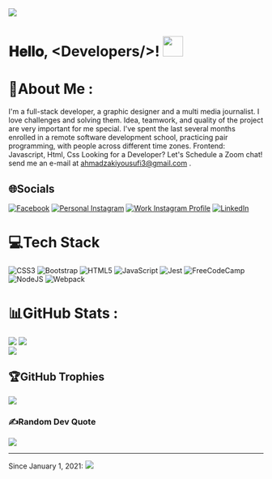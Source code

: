 <img src="https://cutewallpaper.org/download.php?file=/24/animated-computer-gif/desk-motiongraphic-desk-motion-graphics-tutorial-motion-design-animation-motion-design-video.gif"/>


<h1  color="pink">
        𝐇𝐞𝐥𝐥𝐨, &lt;Developers/&gt;!
  <a target="_blank">
    <img src="https://github.com/JayantGoel001/JayantGoel001/blob/master/GIF/Hi.gif" width="40px" />
  </a>
</h1>


# 💫About Me :
I'm a full-stack developer, a graphic designer and a multi media journalist. I love challenges and solving them.
Idea, teamwork, and quality of the project are very important for me special.
I've spent the last several months enrolled in a remote software development school, practicing pair programming, with people across different time zones.
Frontend: Javascript, Html, Css
Looking for a Developer? Let's Schedule a Zoom chat! send me an e-mail at <a href="gmail.com">ahmadzakiyousufi3@gmail.com</a> .

## 🌐Socials
[![Facebook](https://img.shields.io/badge/Facebook-%231877F2.svg?logo=Facebook&logoColor=white)](https://www.facebook.com/profile.php?id=100081811465925) 
[![Personal Instagram](https://img.shields.io/badge/Instagram-%23E4405F.svg?logo=Instagram&logoColor=white)](https://https://www.instagram.com/ahmad_zaki_yousufi/) 
[![Work Instagram Profile](https://img.shields.io/badge/Instagram-%23E4405F.svg?logo=Instagram&logoColor=white)](https://www.instagram.com/_tarah_graphics_/)
 [![LinkedIn](https://img.shields.io/badge/LinkedIn-%230077B5.svg?logo=linkedin&logoColor=white)](https://www.linkedin.com/in/ahmadzaki-yousufi-055214217/)


# 💻Tech Stack
![CSS3](https://img.shields.io/badge/css3-%231572B6.svg?style=for-the-badge&logo=css3&logoColor=white)
![Bootstrap](https://img.shields.io/badge/bootstrap-%23563D7C.svg?style=for-the-badge&logo=bootstrap&logoColor=white) ![HTML5](https://img.shields.io/badge/html5-%23E34F26.svg?style=for-the-badge&logo=html5&logoColor=white)
![JavaScript](https://img.shields.io/badge/javascript-%23323330.svg?style=for-the-badge&logo=javascript&logoColor=%23F7DF1E) 
![Jest](https://img.shields.io/badge/-jest-%23C21325?style=for-the-badge&logo=jest&logoColor=white) 
![FreeCodeCamp](https://img.shields.io/badge/Freecodecamp-%23123.svg?&style=for-the-badge&logo=freecodecamp&logoColor=green) 
![NodeJS](https://img.shields.io/badge/node.js-6DA55F?style=for-the-badge&logo=node.js&logoColor=white) 
![Webpack](https://img.shields.io/badge/webpack-%238DD6F9.svg?style=for-the-badge&logo=webpack&logoColor=black)


# 📊GitHub Stats :
![](https://github-readme-stats.vercel.app/api?username=zakiyousufi&theme=radical&hide_border=false&include_all_commits=true&count_private=true)
![](https://github-readme-streak-stats.herokuapp.com/?user=zakiyousufi&theme=radical&hide_border=false)<br/>
![](https://github-readme-stats.vercel.app/api/top-langs/?username=zakiyousufi&theme=radical&hide_border=false&include_all_commits=true&count_private=true&layout=compact)

## 🏆GitHub Trophies
![](https://github-profile-trophy.vercel.app/?username=zakiyousufi&theme=radical&no-frame=false&no-bg=false&margin-w=4)

### ✍️Random Dev Quote
![](https://quotes-github-readme.vercel.app/api?type=horizontal&theme=radical)

---
Since January 1, 2021: [![](https://visitcount.itsvg.in/api?id=zakiyousufi&label=Profile%20Views&color=1&icon=5&pretty=false)](https://visitcount.itsvg.in)
